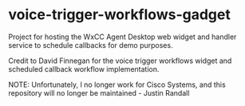 # voice-trigger-workflows-gadget
Project for hosting the WxCC Agent Desktop web widget and handler service to schedule callbacks for demo purposes.

Credit to David Finnegan for the voice trigger workflows widget and scheduled callback workflow implementation.

NOTE: Unfortunately, I no longer work for Cisco Systems, and this repository will no longer be maintained - Justin Randall
